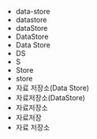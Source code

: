 - data-store
- datastore
- dataStore
- DataStore
- Data Store
- DS
- S
- Store
- store
- 자료 저장소(Data Store)
- 자료저장소(DataStore)
- 자료저장소
- 자료저장
- 자료 저장소
